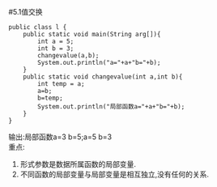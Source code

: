 #5.1值交换  

    public class l {
        public static void main(String arg[]){
            int a = 5;
            int b = 3;
            changevalue(a,b);
            System.out.println("a="+a+"b="+b);
        }
        public static void changevalue(int a,int b){
            int temp = a;
            a=b;
            b=temp;
            System.out.println("局部函数a="+a+"b="+b);
        }
    }
输出:局部函数a=3 b=5;a=5 b=3  
重点:
1. 形式参数是数据所属函数的局部变量.
2. 不同函数的局部变量与局部变量是相互独立,没有任何的关系.  
